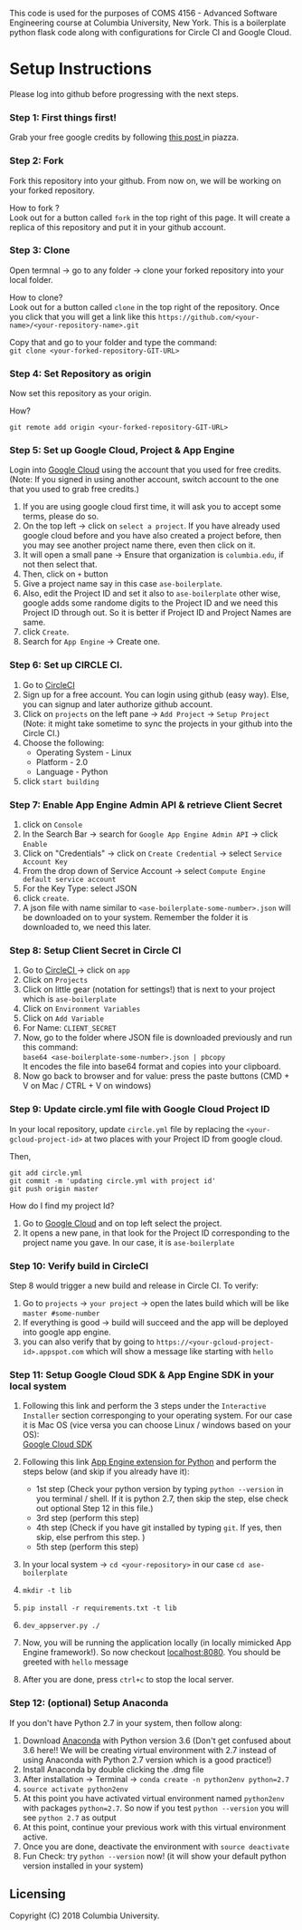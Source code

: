 This code is used for the purposes of COMS 4156 - Advanced Software Engineering course at Columbia University, New York. 
This is a boilerplate python flask code along with configurations for Circle CI and Google Cloud.

# Setup Instructions 

Please log into github before progressing with the next steps.

### Step 1: First things first!

Grab your free google credits by following <a href='https://piazza.com/class/jchzhd6cdxz4dy?cid=31'> this post </a> in piazza.

### Step 2: Fork

Fork this repository into your github. From now on, we will be working on your forked repository. 

How to fork ? <br/>
Look out for a button called `fork` in the top right of this page. It will create a replica of this repository and put it in your github account. 

### Step 3: Clone

Open termnal -> go to any folder -> clone your forked repository into your local folder. 

How to clone? <br/>
Look out for a button called `clone` in the top right of the repository. Once you click that you will get a link like this `https://github.com/<your-name>/<your-repository-name>.git` 

Copy that and go to your folder and type the command: <br/>
`git clone <your-forked-repository-GIT-URL>`

### Step 4: Set Repository as origin

Now set this repository as your origin. 

How? <br/>

`git remote add origin <your-forked-repository-GIT-URL>`

### Step 5: Set up Google Cloud, Project & App Engine

Login into <a href='https://cloud.google.com'>Google Cloud</a> using the account that you used for free credits. (Note: If you signed in using another account, switch account to the one that you used to grab free credits.)

1. If you are using google cloud first time, it will ask you to accept some terms, please do so.
2. On the top left -> click on `select a project`. If you have already used google cloud before and you have also created a project before, then you may see another project name there, even then click on it.
3. It will open a small pane -> Ensure that organization is `columbia.edu`, if not then select that.
4. Then, click on `+` button 
4. Give a project name say in this case `ase-boilerplate`.
5. Also, edit the Project ID and set it also to `ase-boilerplate` other wise, google adds some randome digits to the Project ID and we need this Project ID through out. So it is better if Project ID and Project Names are same.
6. click `Create`.
7. Search for `App Engine` -> Create one. 

### Step 6: Set up CIRCLE CI. 

1. Go to <a href='https://circleci.com'> CircleCI </a>
2. Sign up for a free account. You can login using github (easy way). Else, you can signup and later authorize github account. 
3. Click on `projects` on the left pane -> `Add Project` -> `Setup Project` (Note: it might take sometime to sync the projects in your github into the Circle CI.)
4. Choose the following:
    * Operating System - Linux
    * Platform - 2.0
    * Language - Python
5. click `start building`
    
### Step 7: Enable App Engine Admin API & retrieve Client Secret

1. click on `Console`
2. In the Search Bar -> search for `Google App Engine Admin API` -> click `Enable`
3. Click on "Credentials" -> click on `Create Credential` -> select `Service Account Key`
4. From the drop down of Service Account -> select `Compute Engine default service account`
5. For the Key Type: select JSON
6. click `create`.
7. A json file with name similar to `<ase-boilerplate-some-number>.json` will be downloaded on to your system. Remember the folder it is downloaded to, we need this later.

### Step 8: Setup Client Secret in Circle CI

1. Go to <a href='https://circleci.com'> CircleCI </a> -> click on `app`
2. Click on `Projects`
3. Click on little gear (notation for settings!) that is next to your project which is `ase-boilerplate`
4. Click on `Environment Variables`
5. Click on `Add Variable`
6. For Name: `CLIENT_SECRET`
7. Now, go to the folder where JSON file is downloaded previously and run this command: <br/>
    `base64 <ase-boilerplate-some-number>.json | pbcopy` <br/>
   It encodes the file into base64 format and copies into your clipboard. 
9. Now go back to browser and for value: press the paste buttons (CMD + V on Mac / CTRL + V on windows)

### Step 9: Update circle.yml file with Google Cloud Project ID

In your local repository, update `circle.yml` file by replacing the `<your-gcloud-project-id>` at two places with your Project ID from google cloud. 

Then,

`git add circle.yml` <br/>
`git commit -m 'updating circle.yml with project id'` <br/>
`git push origin master` <br/>

How do I find my project Id? <br/>
1. Go to <a href='https://cloud.google.com'>Google Cloud</a> and on top left select the project.
2. It opens a new pane, in that look for the Project ID corresponding to the project name you gave. In our case, it is `ase-boilerplate`

### Step 10: Verify build in CircleCI

Step 8 would trigger a new build and release in Circle CI. 
To verify:
1. Go to `projects` -> `your project` -> open the lates build which will be like `master #some-number`
2. If everything is good -> build will succeed and the app will be deployed into google app engine. 
3. you can also verify that by going to `https://<your-gcloud-project-id>.appspot.com` which will show a message like starting with `hello`

### Step 11: Setup Google Cloud SDK & App Engine SDK in your local system

1. Following this link and perform the 3 steps under the `Interactive Installer` section corresponging to your operating system. For our case it is Mac OS (vice versa you can choose Linux / windows based on your OS): <br/>
<a href='https://cloud.google.com/sdk/downloads#interactive'>Google Cloud SDK</a>
2. Following this link <a href='https://cloud.google.com/appengine/docs/standard/python/download'>App Engine extension for Python</a> and perform the steps below (and skip if you already have it): 
    * 1st step (Check your python version by typing  `python --version` in you terminal / shell. If it is python 2.7, then skip the step, else check out optional Step 12 in this file.)
    * 3rd step (perform this step)
    * 4th step (Check if you have git installed by typing `git`. If yes, then skip, else perfrom this step. )
    * 5th step (perform this step)
    
3. In your local system -> `cd <your-repository>` in our case `cd ase-boilerplate` <br/>
4. `mkdir -t lib`
5. `pip install -r requirements.txt -t lib`
6. `dev_appserver.py ./`
7. Now, you will be running the application locally (in locally mimicked App Engine framework!). So now checkout <a href='http://localhost:8080'>localhost:8080</a>. You should be greeted with `hello` message
8. After you are done, press `ctrl+c` to stop the local server. 

### Step 12: (optional) Setup Anaconda
If you don't have Python 2.7 in your system, then follow along:
1. Download <a href='https://www.anaconda.com/download/#macos'>Anaconda</a> with Python version 3.6 (Don't get confused about 3.6 here!! We will be creating virtual environment with 2.7 instead of using Anaconda with Python 2.7 version which is a good practice!)
2. Install Anaconda by double clicking the .dmg file 
3. After installation -> Terminal -> `conda create -n python2env python=2.7`
4. `source activate python2env`
5. At this point you have activated virtual environment named `python2env` with packages `python=2.7`. So now if you test `python --version` you will see `python 2.7` as output 
6. At this point, continue your previous work with this virtual environment active. 
7. Once you are done, deactivate the environment with `source deactivate`
8. Fun Check: try `python --version` now! (it will show your default python version installed in your system)


## Licensing

Copyright (C) 2018 Columbia University.
